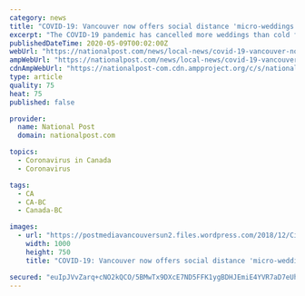 ```yaml
---
category: news
title: "COVID-19: Vancouver now offers social distance 'micro-weddings'"
excerpt: "The COVID-19 pandemic has cancelled more weddings than cold feet, thanks to a ban on large gatherings and social distancing guidelines. But fret not, affianced couples of Vancouver: beginning this month,"
publishedDateTime: 2020-05-09T00:02:00Z
webUrl: "https://nationalpost.com/news/local-news/covid-19-vancouver-now-offers-social-distance-micro-weddings/wcm/0ddb038e-4e6f-4e4e-9f5d-63f2e1c1ea05"
ampWebUrl: "https://nationalpost.com/news/local-news/covid-19-vancouver-now-offers-social-distance-micro-weddings/wcm/0ddb038e-4e6f-4e4e-9f5d-63f2e1c1ea05/amp"
cdnAmpWebUrl: "https://nationalpost-com.cdn.ampproject.org/c/s/nationalpost.com/news/local-news/covid-19-vancouver-now-offers-social-distance-micro-weddings/wcm/0ddb038e-4e6f-4e4e-9f5d-63f2e1c1ea05/amp"
type: article
quality: 75
heat: 75
published: false

provider:
  name: National Post
  domain: nationalpost.com

topics:
  - Coronavirus in Canada
  - Coronavirus

tags:
  - CA
  - CA-BC
  - Canada-BC

images:
  - url: "https://postmediavancouversun2.files.wordpress.com/2018/12/CityHall_north_side2-1.jpg"
    width: 1000
    height: 750
    title: "COVID-19: Vancouver now offers social distance 'micro-weddings'"

secured: "euIpJVvZarq+cNO2kQCO/5BMwTx9DXcE7ND5FFK1ygBDHJEmiE4YVR7aD7eUhjt+kzx4kT0z7/hzk/eNpZigWMcu6VZBRLU6fm7/OhPGonmcp9JpW8PKd6CuyMd6wMct8nWJhAtdwKXh1bRFhxR+J827KF+7galhdJFlZ9SFDMM/JMI/RTVSu/XW0DZvvALM9yKvB8Yhu64jaUk/2qCghzZ5Inxu102LwABfrTb8kWLnRstl0kHFCco0j+nk69kDKLAuppI/yTAJNV0GzINbeQ+/TRdZTvBedbEuciN7cq8uRhYSq/1eFgjaExDlnrN0y5Q5BVJZtQO2uBsSPbP8mUNIkM/D01b+507HShrnm5sCec0WxHARC+yebl7kqjmqgWeTnQYxpREuSSlyR/qT0FZ1Ah9YtkDezdzoKsL7Nqc8sLLrmUp165Ryy2PpXTF4OKL8kxPkmsXi/JHN93zi4qo1ZRCvW83AmNCL20GdnMw=;uQ84Yd4MN3sNhLQZ4Fg6pA=="
---
```


